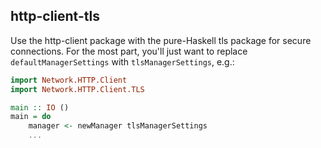 ## http-client-tls

Use the http-client package with the pure-Haskell tls package for secure
connections. For the most part, you'll just want to replace
`defaultManagerSettings` with `tlsManagerSettings`, e.g.:

```haskell
import Network.HTTP.Client
import Network.HTTP.Client.TLS

main :: IO ()
main = do
    manager <- newManager tlsManagerSettings
    ...
```
